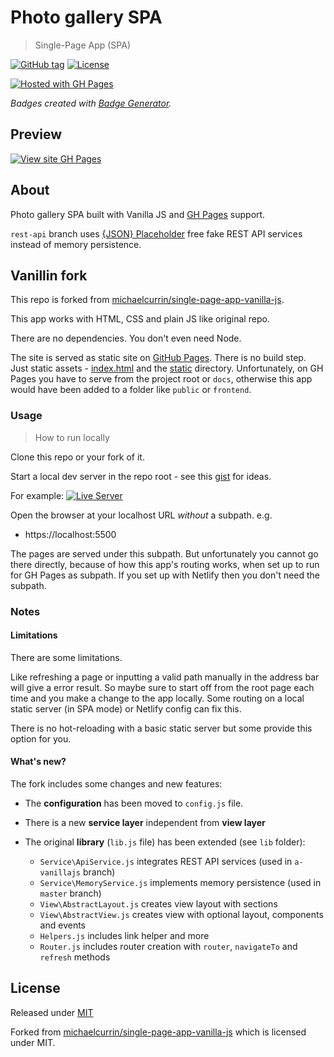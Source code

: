 # Photo gallery SPA
> Single-Page App (SPA)

[![GitHub tag](https://img.shields.io/github/tag/profe-pep/single-page-app-vanilla-js)](https://github.com/profe-pep/single-page-app-vanilla-js/tags)
[![License](https://img.shields.io/badge/License-MIT-blue)](#license)

[![Hosted with GH Pages](https://img.shields.io/badge/Hosted_with-GitHub_Pages-blue?logo=github&logoColor=white)](https://pages.github.com/)

_Badges created with [Badge Generator](https://github.com/badges/shields)._

## Preview

[![View site GH Pages](https://img.shields.io/badge/View_site-GH_Pages-2ea44f?style=for-the-badge)](https://profe-pep.github.io/single-page-app-vanilla-js/)

## About

Photo gallery SPA built with Vanilla JS and [GH Pages](https://pages.github.com/) support.

`rest-api` branch uses [{JSON} Placeholder](https://jsonplaceholder.typicode.com/) free fake REST API services instead of memory persistence.

## Vanillin fork

This repo is forked from [michaelcurrin/single-page-app-vanilla-js](https://github.com/michaelcurrin/single-page-app-vanilla-js/).

This app works with HTML, CSS and plain JS like original repo.

There are no dependencies. You don't even need Node.

The site is served as static site on [GitHub Pages](https://pages.github.com/). There is no build step. Just static assets - [index.html](/index.html) and the [static](/static/) directory. Unfortunately, on GH Pages you have to serve from the project root or `docs`, otherwise this app would have been added to a folder like `public` or `frontend`.

### Usage

> How to run locally

Clone this repo or your fork of it.

Start a local dev server in the repo root - see this [gist](https://gist.github.com/MichaelCurrin/1a6116a4e0918c8468dc7e1a701a5f95) for ideas.

For example: [![Live Server](https://img.shields.io/badge/VSC-Live_Server-blue?logo=visualstudiocode)](https://marketplace.visualstudio.com/items?itemName=ritwickdey.LiveServer)

Open the browser at your localhost URL _without_ a subpath. e.g.

- https://localhost:5500

The pages are served under this subpath. But unfortunately you cannot go there directly, because of how this app's routing works, when set up to run for GH Pages as subpath. If you set up with Netlify then you don't need the subpath.

### Notes

#### Limitations

There are some limitations. 

Like refreshing a page or inputting a valid path manually in the address bar will give a error result. So maybe sure to start off from the root page each time and you make a change to the app locally. Some routing on a local static server (in SPA mode) or Netlify config can fix this.

There is no hot-reloading with a basic static server but some provide this option for you.

#### What's new?

The fork includes some changes and new features:

* The **configuration** has been moved to `config.js` file.
* There is a new **service layer** independent from **view layer**
* The original **library** (`lib.js` file) has been extended (see `lib` folder):

  * `Service\ApiService.js` integrates REST API services (used in `a-vanillajs` branch)
  * `Service\MemoryService.js` implements memory persistence (used in `master` branch)
  * `View\AbstractLayout.js` creates view layout with sections
  * `View\AbstractView.js` creates view with optional layout, components and events
  * `Helpers.js` includes link helper and more
  * `Router.js` includes router creation with `router`, `navigateTo` and `refresh` methods

## License

Released under [MIT](/LICENSE)

Forked from [michaelcurrin/single-page-app-vanilla-js](https://michaelcurrin.github.io/single-page-app-vanilla-js/) which is licensed under MIT.